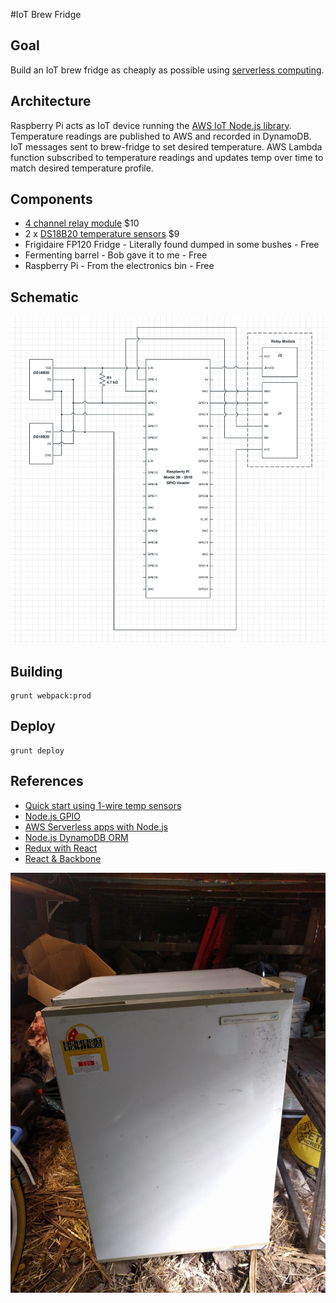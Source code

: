 #IoT Brew Fridge

## Goal

Build an IoT brew fridge as cheaply as possible using [serverless computing](https://en.wikipedia.org/wiki/Serverless_computing).

## Architecture

Raspberry Pi acts as IoT device running the [AWS IoT Node.js library](https://github.com/aws/aws-iot-device-sdk-js/blob/master/README.md). Temperature readings are published to AWS and recorded in DynamoDB. IoT messages sent to brew-fridge to set desired temperature. AWS Lambda function subscribed to temperature readings and updates temp over time to match desired temperature profile.

## Components

- [4 channel relay module](http://www.hotmcu.com/4channel-relay-module10a-p-280.html) $10
- 2 x [DS18B20 temperature sensors](http://datasheets.maximintegrated.com/en/ds/DS18B20.pdf) $9
- Frigidaire FP120 Fridge - Literally found dumped in some bushes - Free
- Fermenting barrel - Bob gave it to me - Free
- Raspberry Pi - From the electronics bin - Free

## Schematic

![Schematic](images/schematic.png)

## Building

    grunt webpack:prod
    
## Deploy

    grunt deploy

## References

- [Quick start using 1-wire temp sensors](https://learn.adafruit.com/adafruits-raspberry-pi-lesson-11-ds18b20-temperature-sensing/ds18b20)
- [Node.js GPIO](https://www.sitepoint.com/getting-started-with-the-raspberry-pi-gpio-pins-in-node-js/)
- [AWS Serverless apps with Node.js](https://blog.fugue.co/2016-05-05-architecting-a-serverless-web-application-in-aws.html)
- [Node.js DynamoDB ORM](https://github.com/clarkie/dynogels)
- [Redux with React](http://redux.js.org/docs/basics/UsageWithReact.htmlimmortal)
- [React & Backbone](https://blog.engineyard.com/2015/integrating-react-with-backbone)

![Fridge](images/found-fridge.jpg)

